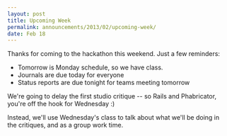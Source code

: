 ```yaml
---
layout: post
title: Upcoming Week
permalink: announcements/2013/02/upcoming-week/
date: Feb 18
---
```


Thanks for coming to the hackathon this weekend. Just a few reminders:

* Tomorrow is Monday schedule, so we have class.
* Journals are due today for everyone
* Status reports are due tonight for teams meeting tomorrow

We're going to delay the first studio critique -- so Rails and Phabricator, you're off the hook for Wednesday :) 

Instead, we'll use Wednesday's class to talk about what we'll be doing in the critiques, and as a group work time.

